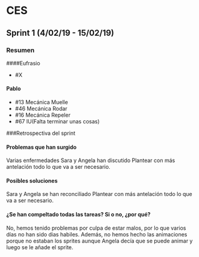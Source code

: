 ﻿# CES
## Sprint 1 (4/02/19 - 15/02/19)
### Resumen

####Eufrasio
* #X



#### Pablo
* #13 Mecánica Muelle
* #46 Mecánica Rodar
* #16 Mecánica Repeler
* #67 IU(Falta terminar unas cosas)


###Retrospectiva del sprint


#### Problemas que han surgido
Varias enfermedades
Sara y Angela han discutido
Plantear con más antelación todo lo que va a ser necesario.

#### Posibles soluciones
Sara y Angela se han reconciliado
Plantear con más antelación todo lo que va a ser necesario.

#### ¿Se han compeltado todas las tareas? Si o no, ¿por qué?
No, hemos tenido problemas por culpa de estar malos, por lo que varios días no han sido dias habiles.
Además, no hemos hecho las animaciones porque no estaban los sprites aunque Angela decía que se puede animar y luego se le añade el sprite.
